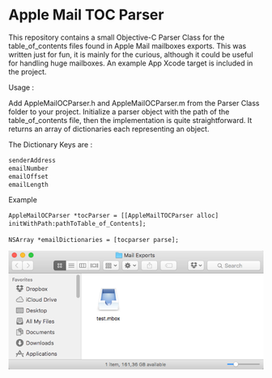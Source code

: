 # Apple Mail TOC Parser




This repository contains a small Objective-C Parser Class
for the table_of_contents files found in Apple Mail mailboxes
exports. This was written just for fun, it is mainly for the
curious, although it could be useful for handling huge mailboxes.
An example App Xcode target is included in the project.

Usage :

Add AppleMailOCParser.h and AppleMailOCParser.m from the Parser Class
folder to your project. Initialize a parser object with the path of
the table_of_contents file, then the implementation is quite straightforward.
It returns an array of dictionaries each representing an object.

The Dictionary Keys are :

```
senderAddress
emailNumber
emailOffset
emailLength
```

Example

```
AppleMailOCParser *tocParser = [[AppleMailTOCParser alloc] initWithPath:pathToTable_of_Contents];

NSArray *emailDictionaries = [tocparser parse];
```
<img src="Images/mbox folder.png" width="715" alt="Sparkle shows familiar update window with release notes">
